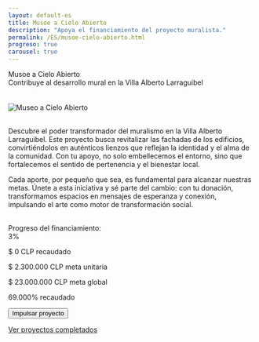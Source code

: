 ```yaml
---
layout: default-es
title: Musoe a Cielo Abierto
description: "Apoya el financiamiento del proyecto muralista."
permalink: /ES/musoe-cielo-abierto.html
progreso: true
carousel: true
---
```


<div class="titulo">Musoe a Cielo Abierto</div>

<div class="subtitulo">Contribuye al desarrollo mural en la Villa Alberto Larraguibel</div>
<br><br>

<!-- Imagen principal (usa el estilo global de .imagen) -->
<div class="imagen">
  <img src="/assets/img/selknam-niñes-01-museo.jpg" alt="Museo a Cielo Abierto" loading="lazy">
</div>
<br>
<p class="parrafo">
  Descubre el poder transformador del muralismo en la Villa Alberto Larraguibel. Este proyecto busca revitalizar las fachadas de los edificios, convirtiéndolos en auténticos lienzos que reflejan la identidad y el alma de la comunidad. Con tu apoyo, no solo embellecemos el entorno, sino que fortalecemos el sentido de pertenencia y el bienestar local.
</p>
<p class="parrafo">
  Cada aporte, por pequeño que sea, es fundamental para alcanzar nuestras metas. Únete a esta iniciativa y sé parte del cambio: con tu donación, transformamos espacios en mensajes de esperanza y conexión, impulsando el arte como motor de transformación social.
</p>

<br>

<!-- Contenedor de la barra de progreso -->
<div class="barra-progreso-container">
  <label for="progreso">Progreso del financiamiento:</label>
  <div class="barra-progreso">
    <div class="barra-progreso-fill" id="progreso-barra">3%</div>
  </div>
  <p id="recaudado">$ 0 CLP recaudado</p>
  <p>$ 2.300.000 CLP meta unitaria</p>
  <p>$ 23.000.000 CLP meta global</p>
  <p id="porcentaje">69.000% recaudado</p>
</div>

<!-- Botón de donación -->
<form action="https://www.paypal.com/ncp/payment/GX4V3R9TEHJ5G" method="post" target="_blank">
  <input class="pp-GX4V3R9TEHJ5G" type="submit" value="Impulsar proyecto">
</form>

<div class="enlace-container">
  <a href="/ES/en-construccion.html" class="enlace">Ver proyectos completados</a>
</div>
<br><br>


